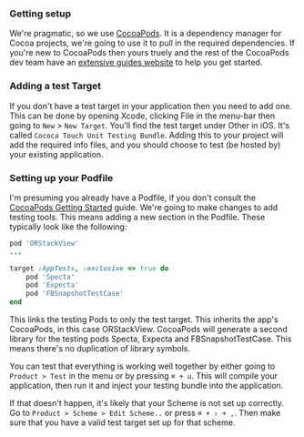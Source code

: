 ### Getting setup

We're pragmatic, so we use [CocoaPods](http://cocoapods.org). It is a dependency manager for Cocoa projects, we're going to use it to pull in the required dependencies. If you're new to CocoaPods then yours truely and the rest of the CocoaPods dev team have an [extensive guides website](http://guides.cocoapods.org) to help you get started.

### Adding a test Target

If you don't have a test target in your application then you need to add one. This can be done by opening Xcode, clicking File in the menu-bar then going to `New` > `New Target`. You'll find the test target under Other in iOS. It's called `Cococa Touch Unit Testing Bundle`. Adding this to your project will add the required info files, and you should choose to test (be hosted by) your existing application.

### Setting up your Podfile

I'm presuming you already have a Podfile, if you don't consult the [CocoaPods Getting Started](http://guides.cocoapods.org/using/getting-started.html) guide. We're going to make changes to add testing tools. This means adding a new section in the Podfile. These typically look like the following:

``` ruby
pod 'ORStackView'
...

target :AppTests, :exclusive => true do
    pod 'Specta'
    pod 'Expecta'
    pod 'FBSnapshotTestCase'
end
```

This links the testing Pods to only the test target. This inherits the app's CocoaPods, in this case ORStackView. CocoaPods will generate a second library for the testing pods Specta, Expecta and FBSnapshotTestCase. This means there's no duplication of library symbols.

You can test that everything is working well together by either going to `Product > Test` in the menu or by pressing `⌘ + u`. This will compile your application, then run it and inject your testing bundle into the application.

If that doesn't happen, it's likely that your Scheme is not set up correctly. Go to `Product > Scheme > Edit Scheme..` or press `⌘ + ⇧ + ,`. Then make sure that you have a valid test target set up for that scheme.
